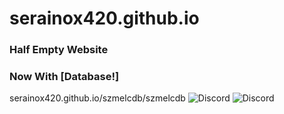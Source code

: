 # serainox420.github.io
### Half Empty Website
### Now With [Database!] 
serainox420.github.io/szmelcdb/szmelcdb
<img alt="Discord" src="https://i.imgur.com/8Sr4Ygs.png"/>
<img alt="Discord" src="https://i.imgur.com/iQIyA8l.png"/>

